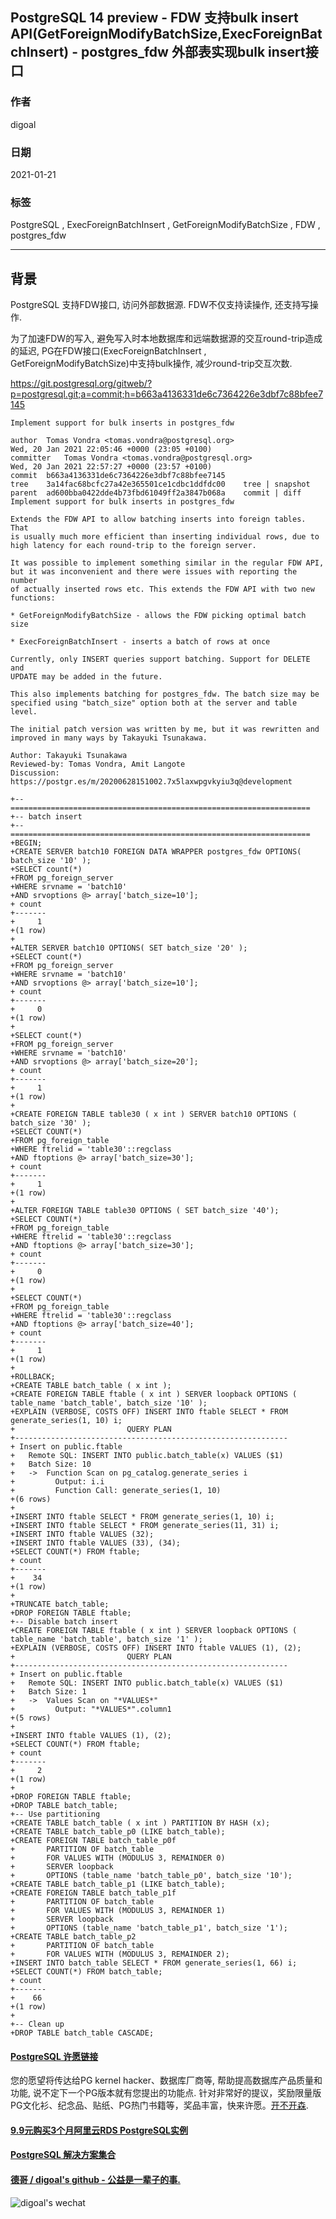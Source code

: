 ## PostgreSQL 14 preview - FDW 支持bulk insert API(GetForeignModifyBatchSize,ExecForeignBatchInsert) - postgres_fdw 外部表实现bulk insert接口   
  
### 作者  
digoal  
  
### 日期  
2021-01-21  
  
### 标签  
PostgreSQL , ExecForeignBatchInsert , GetForeignModifyBatchSize , FDW , postgres_fdw  
  
----  
  
## 背景  
PostgreSQL 支持FDW接口, 访问外部数据源. FDW不仅支持读操作, 还支持写操作.   
  
为了加速FDW的写入, 避免写入时本地数据库和远端数据源的交互round-trip造成的延迟, PG在FDW接口(ExecForeignBatchInsert , GetForeignModifyBatchSize)中支持bulk操作, 减少round-trip交互次数.   
  
https://git.postgresql.org/gitweb/?p=postgresql.git;a=commit;h=b663a4136331de6c7364226e3dbf7c88bfee7145  
  
```  
Implement support for bulk inserts in postgres_fdw   
  
author	Tomas Vondra <tomas.vondra@postgresql.org>	  
Wed, 20 Jan 2021 22:05:46 +0000 (23:05 +0100)  
committer	Tomas Vondra <tomas.vondra@postgresql.org>	  
Wed, 20 Jan 2021 22:57:27 +0000 (23:57 +0100)  
commit	b663a4136331de6c7364226e3dbf7c88bfee7145  
tree	3a14fac68bcfc27a42e365501ce1cdbc1ddfdc00	tree | snapshot  
parent	ad600bba0422dde4b73fbd61049ff2a3847b068a	commit | diff  
Implement support for bulk inserts in postgres_fdw  
  
Extends the FDW API to allow batching inserts into foreign tables. That  
is usually much more efficient than inserting individual rows, due to  
high latency for each round-trip to the foreign server.  
  
It was possible to implement something similar in the regular FDW API,  
but it was inconvenient and there were issues with reporting the number  
of actually inserted rows etc. This extends the FDW API with two new  
functions:  
  
* GetForeignModifyBatchSize - allows the FDW picking optimal batch size  
  
* ExecForeignBatchInsert - inserts a batch of rows at once  
  
Currently, only INSERT queries support batching. Support for DELETE and  
UPDATE may be added in the future.  
  
This also implements batching for postgres_fdw. The batch size may be  
specified using "batch_size" option both at the server and table level.  
  
The initial patch version was written by me, but it was rewritten and  
improved in many ways by Takayuki Tsunakawa.  
  
Author: Takayuki Tsunakawa  
Reviewed-by: Tomas Vondra, Amit Langote  
Discussion: https://postgr.es/m/20200628151002.7x5laxwpgvkyiu3q@development  
```  
  
```  
+-- ===================================================================  
+-- batch insert  
+-- ===================================================================  
+BEGIN;  
+CREATE SERVER batch10 FOREIGN DATA WRAPPER postgres_fdw OPTIONS( batch_size '10' );  
+SELECT count(*)  
+FROM pg_foreign_server  
+WHERE srvname = 'batch10'  
+AND srvoptions @> array['batch_size=10'];  
+ count   
+-------  
+     1  
+(1 row)  
+  
+ALTER SERVER batch10 OPTIONS( SET batch_size '20' );  
+SELECT count(*)  
+FROM pg_foreign_server  
+WHERE srvname = 'batch10'  
+AND srvoptions @> array['batch_size=10'];  
+ count   
+-------  
+     0  
+(1 row)  
+  
+SELECT count(*)  
+FROM pg_foreign_server  
+WHERE srvname = 'batch10'  
+AND srvoptions @> array['batch_size=20'];  
+ count   
+-------  
+     1  
+(1 row)  
+  
+CREATE FOREIGN TABLE table30 ( x int ) SERVER batch10 OPTIONS ( batch_size '30' );  
+SELECT COUNT(*)  
+FROM pg_foreign_table  
+WHERE ftrelid = 'table30'::regclass  
+AND ftoptions @> array['batch_size=30'];  
+ count   
+-------  
+     1  
+(1 row)  
+  
+ALTER FOREIGN TABLE table30 OPTIONS ( SET batch_size '40');  
+SELECT COUNT(*)  
+FROM pg_foreign_table  
+WHERE ftrelid = 'table30'::regclass  
+AND ftoptions @> array['batch_size=30'];  
+ count   
+-------  
+     0  
+(1 row)  
+  
+SELECT COUNT(*)  
+FROM pg_foreign_table  
+WHERE ftrelid = 'table30'::regclass  
+AND ftoptions @> array['batch_size=40'];  
+ count   
+-------  
+     1  
+(1 row)  
+  
+ROLLBACK;  
+CREATE TABLE batch_table ( x int );  
+CREATE FOREIGN TABLE ftable ( x int ) SERVER loopback OPTIONS ( table_name 'batch_table', batch_size '10' );  
+EXPLAIN (VERBOSE, COSTS OFF) INSERT INTO ftable SELECT * FROM generate_series(1, 10) i;  
+                         QUERY PLAN                            
+-------------------------------------------------------------  
+ Insert on public.ftable  
+   Remote SQL: INSERT INTO public.batch_table(x) VALUES ($1)  
+   Batch Size: 10  
+   ->  Function Scan on pg_catalog.generate_series i  
+         Output: i.i  
+         Function Call: generate_series(1, 10)  
+(6 rows)  
+  
+INSERT INTO ftable SELECT * FROM generate_series(1, 10) i;  
+INSERT INTO ftable SELECT * FROM generate_series(11, 31) i;  
+INSERT INTO ftable VALUES (32);  
+INSERT INTO ftable VALUES (33), (34);  
+SELECT COUNT(*) FROM ftable;  
+ count   
+-------  
+    34  
+(1 row)  
+  
+TRUNCATE batch_table;  
+DROP FOREIGN TABLE ftable;  
+-- Disable batch insert  
+CREATE FOREIGN TABLE ftable ( x int ) SERVER loopback OPTIONS ( table_name 'batch_table', batch_size '1' );  
+EXPLAIN (VERBOSE, COSTS OFF) INSERT INTO ftable VALUES (1), (2);  
+                         QUERY PLAN                            
+-------------------------------------------------------------  
+ Insert on public.ftable  
+   Remote SQL: INSERT INTO public.batch_table(x) VALUES ($1)  
+   Batch Size: 1  
+   ->  Values Scan on "*VALUES*"  
+         Output: "*VALUES*".column1  
+(5 rows)  
+  
+INSERT INTO ftable VALUES (1), (2);  
+SELECT COUNT(*) FROM ftable;  
+ count   
+-------  
+     2  
+(1 row)  
+  
+DROP FOREIGN TABLE ftable;  
+DROP TABLE batch_table;  
+-- Use partitioning  
+CREATE TABLE batch_table ( x int ) PARTITION BY HASH (x);  
+CREATE TABLE batch_table_p0 (LIKE batch_table);  
+CREATE FOREIGN TABLE batch_table_p0f  
+       PARTITION OF batch_table  
+       FOR VALUES WITH (MODULUS 3, REMAINDER 0)  
+       SERVER loopback  
+       OPTIONS (table_name 'batch_table_p0', batch_size '10');  
+CREATE TABLE batch_table_p1 (LIKE batch_table);  
+CREATE FOREIGN TABLE batch_table_p1f  
+       PARTITION OF batch_table  
+       FOR VALUES WITH (MODULUS 3, REMAINDER 1)  
+       SERVER loopback  
+       OPTIONS (table_name 'batch_table_p1', batch_size '1');  
+CREATE TABLE batch_table_p2  
+       PARTITION OF batch_table  
+       FOR VALUES WITH (MODULUS 3, REMAINDER 2);  
+INSERT INTO batch_table SELECT * FROM generate_series(1, 66) i;  
+SELECT COUNT(*) FROM batch_table;  
+ count   
+-------  
+    66  
+(1 row)  
+  
+-- Clean up  
+DROP TABLE batch_table CASCADE;  
```  
  
    
  
#### [PostgreSQL 许愿链接](https://github.com/digoal/blog/issues/76 "269ac3d1c492e938c0191101c7238216")
您的愿望将传达给PG kernel hacker、数据库厂商等, 帮助提高数据库产品质量和功能, 说不定下一个PG版本就有您提出的功能点. 针对非常好的提议，奖励限量版PG文化衫、纪念品、贴纸、PG热门书籍等，奖品丰富，快来许愿。[开不开森](https://github.com/digoal/blog/issues/76 "269ac3d1c492e938c0191101c7238216").  
  
  
#### [9.9元购买3个月阿里云RDS PostgreSQL实例](https://www.aliyun.com/database/postgresqlactivity "57258f76c37864c6e6d23383d05714ea")
  
  
#### [PostgreSQL 解决方案集合](https://yq.aliyun.com/topic/118 "40cff096e9ed7122c512b35d8561d9c8")
  
  
#### [德哥 / digoal's github - 公益是一辈子的事.](https://github.com/digoal/blog/blob/master/README.md "22709685feb7cab07d30f30387f0a9ae")
  
  
![digoal's wechat](../pic/digoal_weixin.jpg "f7ad92eeba24523fd47a6e1a0e691b59")
  
